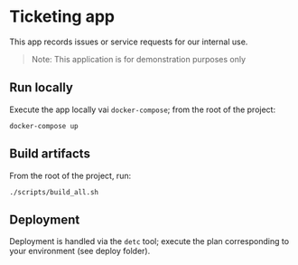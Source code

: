 # Ticketing app

This app records issues or service requests for our internal use. 

> Note: This application is for demonstration purposes only

## Run locally
Execute the app locally vai `docker-compose`; from the root of the project:

```
docker-compose up
```

## Build artifacts
From the root of the project, run:

```
./scripts/build_all.sh
```

## Deployment

Deployment is handled via the `detc` tool; execute the plan corresponding to your environment (see deploy folder).
